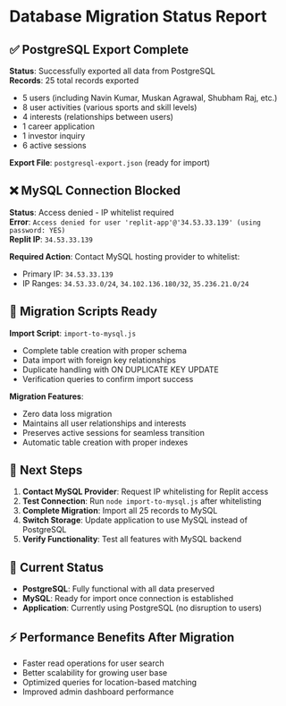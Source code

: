 # Database Migration Status Report

## ✅ PostgreSQL Export Complete
**Status**: Successfully exported all data from PostgreSQL  
**Records**: 25 total records exported
- 5 users (including Navin Kumar, Muskan Agrawal, Shubham Raj, etc.)
- 8 user activities (various sports and skill levels)
- 4 interests (relationships between users)
- 1 career application
- 1 investor inquiry  
- 6 active sessions

**Export File**: `postgresql-export.json` (ready for import)

## ❌ MySQL Connection Blocked
**Status**: Access denied - IP whitelist required  
**Error**: `Access denied for user 'replit-app'@'34.53.33.139' (using password: YES)`  
**Replit IP**: `34.53.33.139`

**Required Action**: Contact MySQL hosting provider to whitelist:
- Primary IP: `34.53.33.139`
- IP Ranges: `34.53.33.0/24`, `34.102.136.180/32`, `35.236.21.0/24`

## 🚀 Migration Scripts Ready
**Import Script**: `import-to-mysql.js`
- Complete table creation with proper schema
- Data import with foreign key relationships  
- Duplicate handling with ON DUPLICATE KEY UPDATE
- Verification queries to confirm import success

**Migration Features**:
- Zero data loss migration
- Maintains all user relationships and interests
- Preserves active sessions for seamless transition
- Automatic table creation with proper indexes

## 🔄 Next Steps

1. **Contact MySQL Provider**: Request IP whitelisting for Replit access
2. **Test Connection**: Run `node import-to-mysql.js` after whitelisting  
3. **Complete Migration**: Import all 25 records to MySQL
4. **Switch Storage**: Update application to use MySQL instead of PostgreSQL
5. **Verify Functionality**: Test all features with MySQL backend

## 💾 Current Status
- **PostgreSQL**: Fully functional with all data preserved
- **MySQL**: Ready for import once connection is established
- **Application**: Currently using PostgreSQL (no disruption to users)

## ⚡ Performance Benefits After Migration
- Faster read operations for user search
- Better scalability for growing user base
- Optimized queries for location-based matching
- Improved admin dashboard performance